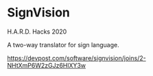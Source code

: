 # SignVision
H.A.R.D. Hacks 2020  
  
A two-way translator for sign language.  
  
https://devpost.com/software/signvision/joins/2-NHtXmP6W2zGJz6HlXY3w
